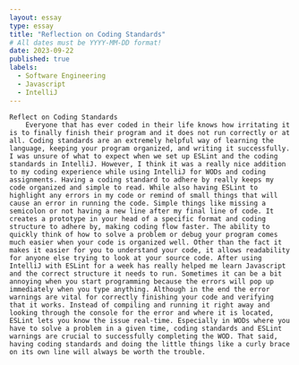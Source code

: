 ```yaml
---
layout: essay
type: essay
title: "Reflection on Coding Standards"
# All dates must be YYYY-MM-DD format!
date: 2023-09-22
published: true
labels:
  - Software Engineering
  - Javascript
  - IntelliJ
---
```




    Reflect on Coding Standards
        Everyone that has ever coded in their life knows how irritating it is to finally finish their program and it does not run correctly or at all. Coding standards are an extremely helpful way of learning the language, keeping your program organized, and writing it successfully. I was unsure of what to expect when we set up ESLint and the coding standards in IntelliJ. However, I think it was a really nice addition to my coding experience while using IntelliJ for WODs and coding assignments. Having a coding standard to adhere by really keeps my code organized and simple to read. While also having ESLint to highlight any errors in my code or remind of small things that will cause an error in running the code. Simple things like missing a semicolon or not having a new line after my final line of code. It creates a prototype in your head of a specific format and coding structure to adhere by, making coding flow faster. The ability to quickly think of how to solve a problem or debug your program comes much easier when your code is organized well. Other than the fact it makes it easier for you to understand your code, it allows readability for anyone else trying to look at your source code. After using IntelliJ with ESLint for a week has really helped me learn Javascript and the correct structure it needs to run. Sometimes it can be a bit annoying when you start programming because the errors will pop up immediately when you type anything. Although in the end the error warnings are vital for correctly finishing your code and verifying that it works. Instead of compiling and running it right away and looking through the console for the error and where it is located, ESLint lets you know the issue real-time. Especially in WODs where you have to solve a problem in a given time, coding standards and ESLint warnings are crucial to successfully completing the WOD. That said, having coding standards and doing the little things like a curly brace on its own line will always be worth the trouble.
